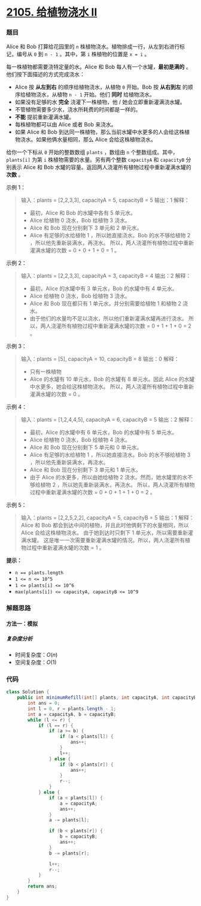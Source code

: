 # [2105. 给植物浇水 II](https://leetcode-cn.com/problems/watering-plants-ii/)

### 题目

Alice 和 Bob 打算给花园里的 `n` 株植物浇水。植物排成一行，从左到右进行标记，编号从 `0` 到 `n - 1` 。其中，第 `i` 株植物的位置是 `x = i` 。

每一株植物都需要浇特定量的水。Alice 和 Bob 每人有一个水罐，**最初是满的** 。他们按下面描述的方式完成浇水：

- Alice 按 **从左到右** 的顺序给植物浇水，从植物 `0` 开始。Bob 按 **从右到左** 的顺序给植物浇水，从植物 `n - 1` 开始。他们 **同时** 给植物浇水。
- 如果没有足够的水 **完全** 浇灌下一株植物，他 / 她会立即重新灌满浇水罐。
- 不管植物需要多少水，浇水所耗费的时间都是一样的。
- **不能** 提前重新灌满水罐。
- 每株植物都可以由 Alice 或者 Bob 来浇水。
- 如果 Alice 和 Bob 到达同一株植物，那么当前水罐中水更多的人会给这株植物浇水。如果他俩水量相同，那么 Alice 会给这株植物浇水。

给你一个下标从 `0` 开始的整数数组 `plants` ，数组由 `n` 个整数组成。其中，`plants[i]` 为第 `i` 株植物需要的水量。另有两个整数 `capacityA` 和 `capacityB` 分别表示 Alice 和 Bob 水罐的容量。返回两人浇灌所有植物过程中重新灌满水罐的 **次数** 。

 

示例 1：

> 输入：plants = [2,2,3,3], capacityA = 5, capacityB = 5
> 输出：1
> 解释：
> - 最初，Alice 和 Bob 的水罐中各有 5 单元水。
> - Alice 给植物 0 浇水，Bob 给植物 3 浇水。
> - Alice 和 Bob 现在分别剩下 3 单元和 2 单元水。
> - Alice 有足够的水给植物 1 ，所以她直接浇水。Bob 的水不够给植物 2 ，所以他先重新装满水，再浇水。
> 所以，两人浇灌所有植物过程中重新灌满水罐的次数 = 0 + 0 + 1 + 0 = 1 。

示例 2：

> 输入：plants = [2,2,3,3], capacityA = 3, capacityB = 4
> 输出：2
> 解释：
> - 最初，Alice 的水罐中有 3 单元水，Bob 的水罐中有 4 单元水。
> - Alice 给植物 0 浇水，Bob 给植物 3 浇水。
> - Alice 和 Bob 现在都只有 1 单元水，并分别需要给植物 1 和植物 2 浇水。
> - 由于他们的水量均不足以浇水，所以他们重新灌满水罐再进行浇水。
> 所以，两人浇灌所有植物过程中重新灌满水罐的次数 = 0 + 1 + 1 + 0 = 2 。

示例 3：

> 输入：plants = [5], capacityA = 10, capacityB = 8
> 输出：0
> 解释：
> - 只有一株植物
> - Alice 的水罐有 10 单元水，Bob 的水罐有 8 单元水。因此 Alice 的水罐中水更多，她会给这株植物浇水。
> 所以，两人浇灌所有植物过程中重新灌满水罐的次数 = 0 。

示例 4：

> 输入：plants = [1,2,4,4,5], capacityA = 6, capacityB = 5
> 输出：2
> 解释：
> - 最初，Alice 的水罐中有 6 单元水，Bob 的水罐中有 5 单元水。
> - Alice 给植物 0 浇水，Bob 给植物 4 浇水。
> - Alice 和 Bob 现在分别剩下 5 单元和 0 单元水。
> - Alice 有足够的水给植物 1 ，所以她直接浇水。Bob 的水不够给植物 3 ，所以他先重新装满水，再浇水。
> - Alice 和 Bob 现在分别剩下 3 单元和 1 单元水。
> - 由于 Alice 的水更多，所以由她给植物 2 浇水。然而，她水罐里的水不够给植物 2 ，所以她先重新装满水，再浇水。 
> 所以，两人浇灌所有植物过程中重新灌满水罐的次数 = 0 + 0 + 1 + 1 + 0 = 2 。

示例 5：

> 输入：plants = [2,2,5,2,2], capacityA = 5, capacityB = 5
> 输出：1
> 解释：
> Alice 和 Bob 都会到达中间的植物，并且此时他俩剩下的水量相同，所以 Alice 会给这株植物浇水。
> 由于她到达时只剩下 1 单元水，所以需要重新灌满水罐。
> 这是唯一一次需要重新灌满水罐的情况。所以，两人浇灌所有植物过程中重新灌满水罐的次数 = 1 。

**提示：**

- `n == plants.length`
- `1 <= n <= 10^5`
- `1 <= plants[i] <= 10^6`
- `max(plants[i]) <= capacityA, capacityB <= 10^9`

### 解题思路

#### 方法一：模拟

##### 复杂度分析

- 时间复杂度：$O(n)$
- 空间复杂度：$O(1)$

### 代码

```java
class Solution {
    public int minimumRefill(int[] plants, int capacityA, int capacityB) {
        int ans = 0;
        int l = 0, r = plants.length - 1;
        int a = capacityA, b = capacityB;
        while (l <= r) {
            if (l == r) {
                if (a >= b) {
                    if (a < plants[l]) {
                        ans++;
                    }
                    l++;
                } else {
                    if (b < plants[r]) {
                        ans++;
                    }
                    r--;
                }
            } else {
                if (a < plants[l]) {
                    a = capacityA;
                    ans++;
                }
                a -= plants[l];

                if (b < plants[r]) {
                    b = capacityB;
                    ans++;
                }
                b -= plants[r];

                l++;
                r--;
            }
        }
        return ans;
    }
}
```

